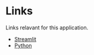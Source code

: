 # Links

Links relavant for this application.

- [Streamlit](https://streamlit.io)
- [Python](https://www.python.org)
